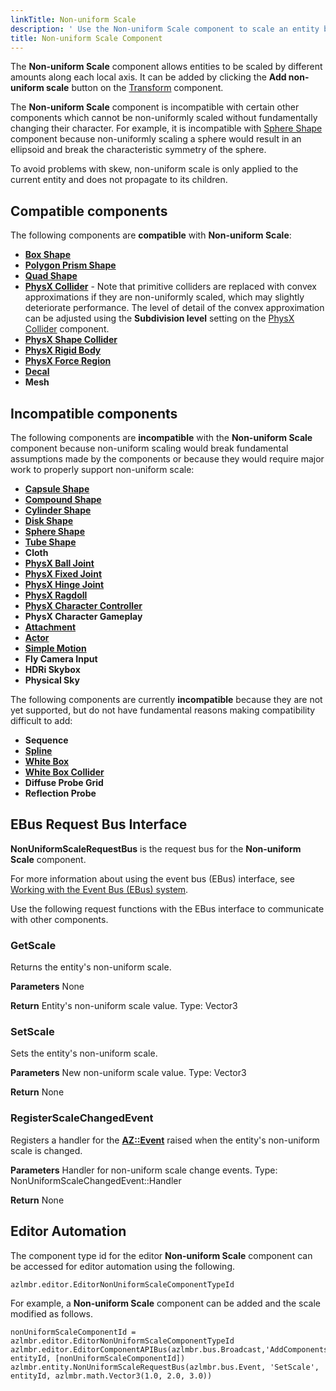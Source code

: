 ```yaml
---
linkTitle: Non-uniform Scale
description: ' Use the Non-uniform Scale component to scale an entity by different amounts along each axis. '
title: Non-uniform Scale Component
---
```


The **Non-uniform Scale** component allows entities to be scaled by different amounts along each local axis. It can be added by clicking the **Add non-uniform scale** button on the [Transform](/docs/user-guide/components/reference/transform/) component.

The **Non-uniform Scale** component is incompatible with certain other components which cannot be non-uniformly scaled without fundamentally changing their character. For example, it is incompatible with [Sphere Shape](/docs/user-guide/components/reference/shape/sphere-shape/) component because non-uniformly scaling a sphere would result in an ellipsoid and break the characteristic symmetry of the sphere.

To avoid problems with skew, non-uniform scale is only applied to the current entity and does not propagate to its children.

## Compatible components
The following components are **compatible** with **Non-uniform Scale**:
+ **[Box Shape](/docs/user-guide/components/reference/shape/box-shape/)**
+ **[Polygon Prism Shape](/docs/user-guide/components/reference/shape/polygon-prism-shape/)**
+ **[Quad Shape](/docs/user-guide/components/reference/shape/quad-shape/)**
+ **[PhysX Collider](/docs/user-guide/components/reference/physx/collider/)** - Note that primitive colliders are replaced with convex approximations if they are non-uniformly scaled, which may slightly deteriorate performance. The level of detail of the convex approximation can be adjusted using the **Subdivision level** setting on the [PhysX Collider](/docs/user-guide/components/reference/physx/collider/) component.
+ **[PhysX Shape Collider](/docs/user-guide/components/reference/physx/shape-collider/)**
+ **[PhysX Rigid Body](/docs/user-guide/components/reference/physx/rigid-body/)**
+ **[PhysX Force Region](/docs/user-guide/components/reference/physx/force-region/)**
+ **[Decal](/docs/user-guide/components/reference/atom/decal/)**
+ **Mesh**

## Incompatible components
The following components are **incompatible** with the **Non-uniform Scale** component because non-uniform scaling would break fundamental assumptions made by the components or because they would require major work to properly support non-uniform scale:
+ **[Capsule Shape](/docs/user-guide/components/reference/shape/capsule-shape/)**
+ **[Compound Shape](/docs/user-guide/components/reference/shape/compound-shape/)**
+ **[Cylinder Shape](/docs/user-guide/components/reference/shape/cylinder-shape/)**
+ **[Disk Shape](/docs/user-guide/components/reference/shape/disk-shape/)**
+ **[Sphere Shape](/docs/user-guide/components/reference/shape/sphere-shape/)**
+ **[Tube Shape](/docs/user-guide/components/reference/shape/tube-shape/)**
+ **Cloth**
+ **[PhysX Ball Joint](/docs/user-guide/components/reference/physx/ball-joint/)**
+ **[PhysX Fixed Joint](/docs/user-guide/components/reference/physx/fixed-joint/)**
+ **[PhysX Hinge Joint](/docs/user-guide/components/reference/physx/hinge-joint/)**
+ **[PhysX Ragdoll](/docs/user-guide/components/reference/physx/ragdoll/)**
+ **[PhysX Character Controller](/docs/user-guide/components/reference/physx/character-controller/)**
+ **PhysX Character Gameplay**
+ **[Attachment](/docs/user-guide/components/reference/animation/attachment/)**
+ **[Actor](/docs/user-guide/components/reference/animation/actor/)**
+ **[Simple Motion](/docs/user-guide/components/reference/animation/simple-motion/)**
+ **Fly Camera Input**
+ **HDRi Skybox**
+ **Physical Sky**
<!-- + **[Blast Family](/docs/user-guide/components/reference/destruction/blast-family/)** -->
<!-- + **[Blast Family Mesh Data](/docs/user-guide/components/reference/destruction/blast-family-mesh-data/)** -->

The following components are currently **incompatible** because they are not yet supported, but do not have fundamental reasons making compatibility difficult to add:
+ **Sequence**
+ **[Spline](/docs/user-guide/components/reference/shape/spline/)**
+ **[White Box](/docs/user-guide/components/reference/shape/white-box/)**
+ **[White Box Collider](/docs/user-guide/components/reference/shape/white-box-collider/)**
+ **Diffuse Probe Grid**
+ **Reflection Probe**

## EBus Request Bus Interface
**NonUniformScaleRequestBus** is the request bus for the **Non-uniform Scale** component.

For more information about using the event bus (EBus) interface, see [Working with the Event Bus (EBus) system](/docs/user-guide/programming/ebus/).

Use the following request functions with the EBus interface to communicate with other components.

### GetScale

Returns the entity's non-uniform scale.

**Parameters**
None

**Return**
Entity's non-uniform scale value.
Type: Vector3

### SetScale

Sets the entity's non-uniform scale.

**Parameters**
New non-uniform scale value.
Type: Vector3

**Return**
None

### RegisterScaleChangedEvent

Registers a handler for the **[AZ::Event](/docs/user-guide/programming/az-event/)** raised when the entity's non-uniform scale is changed.

**Parameters**
Handler for non-uniform scale change events.
Type: NonUniformScaleChangedEvent::Handler

**Return**
None

## Editor Automation
The component type id for the editor **Non-uniform Scale** component can be accessed for editor automation using the following.
```
azlmbr.editor.EditorNonUniformScaleComponentTypeId
```

For example, a **Non-uniform Scale** component can be added and the scale modified as follows.

```
nonUniformScaleComponentId = azlmbr.editor.EditorNonUniformScaleComponentTypeId
azlmbr.editor.EditorComponentAPIBus(azlmbr.bus.Broadcast,'AddComponentsOfType', entityId, [nonUniformScaleComponentId])
azlmbr.entity.NonUniformScaleRequestBus(azlmbr.bus.Event, 'SetScale', entityId, azlmbr.math.Vector3(1.0, 2.0, 3.0))
```
